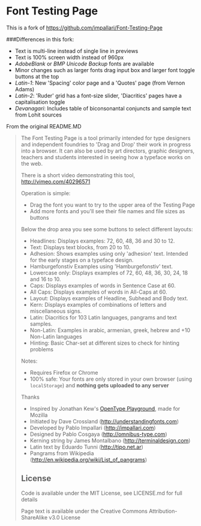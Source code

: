 Font Testing Page
=================

This is a fork of https://github.com/impallari/Font-Testing-Page

###Differences in this fork:
- Text is multi-line instead of single line in previews
- Text is 100% screen width instead of 960px
- *AdobeBlank* or *BMP Unicode Backup* fonts are available
- Minor changes such as larger fonts drag input box and larger font toggle buttons at the top
- *Latin-1*: New 'Spacing' color page and a 'Quotes' page (from Vernon Adams)
- *Latin-2*: 'Ruder' grid has a font-size slider, 'Diacritics' pages have a capitalisation toggle
- *Devanagari*: Includes table of biconsonantal conjuncts and sample text from Lohit sources


>
 From the original README.MD
> 
> The Font Testing Page is a tool primarily intended for type designers and independent foundries to 'Drag and Drop' their work in progress into a browser. It can also be used by art directors, graphic designers, teachers and students interested in seeing how a typeface works on the web.
> 
> There is a short video demonstrating this tool, http://vimeo.com/40296571
> 
> Operation is simple:
> 
> - Drag the font you want to try to the upper area of the Testing Page
> - Add more fonts and you'll see their file names and file sizes as buttons
> 
> Below the drop area you see some buttons to select different layouts:
> 
> - Headlines: Displays examples: 72, 60, 48, 36 and 30 to 12.
> - Text: Displays text blocks, from 20 to 10.
> - Adhesion: Shows examples using only 'adhesion' text. Intended for the early stages on a typeface design.
> - Hamburgefonstiv Examples using 'Hamburgefonstiv' text.
> - Lowercase only: Displays examples of 72, 60, 48, 36, 30, 24, 18 and 16 to 10.
> - Caps: Displays examples of words in Sentence Case at 60.
> - All Caps: Displays examples of words in All-Caps at 60.
> - Layout: Displays examples of Headline, Subhead and Body text.
> - Kern: Displays examples of combinations of letters and miscellaneous signs.
> - Latin: Diacritics for 103 Latin languages, pangrams and text samples.
> - Non-Latin: Examples in arabic, armenian, greek, hebrew and +10 Non-Latin languages
> - Hinting: Basic Char-set at different sizes to check for hinting problems
> 
> Notes:
> 
> - Requires Firefox or Chrome
> - 100% safe: Your fonts are only stored in your own browser (using `localStorage`) and **nothing gets uploaded to any server**
> 
> Thanks
> 
> - Inspired by Jonathan Kew's [OpenType Playground](http://people.mozilla.com/~jkew/opentype-feature-playground.html), made for Mozilla
> - Initiated by Dave Crossland (http://understandingfonts.com)
> - Developed by Pablo Impallari (http://impallari.com)
> - Designed by Pablo Cosgaya (http://omnibus-type.com)
> - Kerning string by James Montalbano (http://terminaldesign.com)
> - Latin text by Eduardo Tunni (http://tipo.net.ar)
> - Pangrams from Wikipedia (http://en.wikipedia.org/wiki/List_of_pangrams)
> 
> License
> ------------
> 
> Code is available under the MIT License, see LICENSE.md for full details
> 
> Page text is available under the Creative Commons Attribution-ShareAlike v3.0 License
